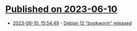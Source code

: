 # [Published on 2023-06-10](index.md)

* [2023-06-10, 15:54:49](https://lobste.rs/s/x8o2uo/debian_12_bookworm_released) - [Debian 12 \"bookworm\" released](https://www.debian.org/News/2023/20230610)

